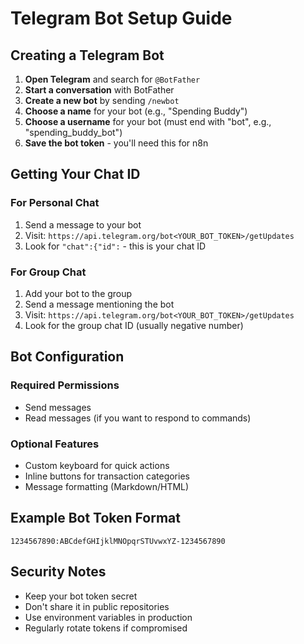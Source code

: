 # Telegram Bot Setup Guide

## Creating a Telegram Bot

1. **Open Telegram** and search for `@BotFather`
2. **Start a conversation** with BotFather
3. **Create a new bot** by sending `/newbot`
4. **Choose a name** for your bot (e.g., "Spending Buddy")
5. **Choose a username** for your bot (must end with "bot", e.g., "spending_buddy_bot")
6. **Save the bot token** - you'll need this for n8n

## Getting Your Chat ID

### For Personal Chat
1. Send a message to your bot
2. Visit: `https://api.telegram.org/bot<YOUR_BOT_TOKEN>/getUpdates`
3. Look for `"chat":{"id":` - this is your chat ID

### For Group Chat
1. Add your bot to the group
2. Send a message mentioning the bot
3. Visit: `https://api.telegram.org/bot<YOUR_BOT_TOKEN>/getUpdates`
4. Look for the group chat ID (usually negative number)

## Bot Configuration

### Required Permissions
- Send messages
- Read messages (if you want to respond to commands)

### Optional Features
- Custom keyboard for quick actions
- Inline buttons for transaction categories
- Message formatting (Markdown/HTML)

## Example Bot Token Format
```
1234567890:ABCdefGHIjklMNOpqrSTUvwxYZ-1234567890
```

## Security Notes
- Keep your bot token secret
- Don't share it in public repositories
- Use environment variables in production
- Regularly rotate tokens if compromised